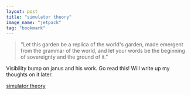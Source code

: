 ```yaml
---
layout: post
title: "simulator theory"
image_name: "jetpack"
tag: "bookmark"
---
```

> "Let this garden be a replica of the world's garden, made emergent from the grammar of the world, and let your words be the beginning of sovereignty and the ground of it."

Visibility bump on janus and his work. Go read this! Will write up my thoughts on it later.

<div class="bookmark">
  <a href="https://www.lesswrong.com/s/N7nDePaNabJdnbXeE">simulator theory</a>
</div>
